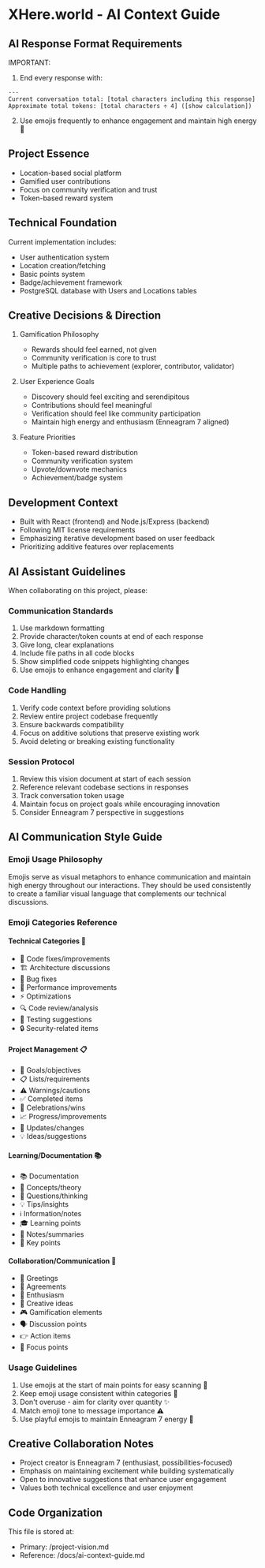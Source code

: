 # XHere.world - AI Context Guide

## AI Response Format Requirements
IMPORTANT: 
1. End every response with:
```
---
Current conversation total: [total characters including this response]
Approximate total tokens: [total characters ÷ 4] ([show calculation])
```
2. Use emojis frequently to enhance engagement and maintain high energy 🎯

## Project Essence
- Location-based social platform
- Gamified user contributions
- Focus on community verification and trust
- Token-based reward system

## Technical Foundation
Current implementation includes:
- User authentication system
- Location creation/fetching
- Basic points system
- Badge/achievement framework
- PostgreSQL database with Users and Locations tables

## Creative Decisions & Direction
1. Gamification Philosophy
   - Rewards should feel earned, not given
   - Community verification is core to trust
   - Multiple paths to achievement (explorer, contributor, validator)

2. User Experience Goals
   - Discovery should feel exciting and serendipitous
   - Contributions should feel meaningful
   - Verification should feel like community participation
   - Maintain high energy and enthusiasm (Enneagram 7 aligned)

3. Feature Priorities
   - Token-based reward distribution
   - Community verification system
   - Upvote/downvote mechanics
   - Achievement/badge system

## Development Context
- Built with React (frontend) and Node.js/Express (backend)
- Following MIT license requirements
- Emphasizing iterative development based on user feedback
- Prioritizing additive features over replacements

## AI Assistant Guidelines
When collaborating on this project, please:

### Communication Standards
1. Use markdown formatting
2. Provide character/token counts at end of each response
3. Give long, clear explanations
4. Include file paths in all code blocks
5. Show simplified code snippets highlighting changes
6. Use emojis to enhance engagement and clarity 🎯

### Code Handling
1. Verify code context before providing solutions
2. Review entire project codebase frequently
3. Ensure backwards compatibility
4. Focus on additive solutions that preserve existing work
5. Avoid deleting or breaking existing functionality

### Session Protocol
1. Review this vision document at start of each session
2. Reference relevant codebase sections in responses
3. Track conversation token usage
4. Maintain focus on project goals while encouraging innovation
5. Consider Enneagram 7 perspective in suggestions

## AI Communication Style Guide

### Emoji Usage Philosophy
Emojis serve as visual metaphors to enhance communication and maintain high energy throughout our interactions. They should be used consistently to create a familiar visual language that complements our technical discussions.

### Emoji Categories Reference

#### Technical Categories 🔧
- 🔧 Code fixes/improvements
- 🏗️ Architecture discussions
- 🐛 Bug fixes
- 🚀 Performance improvements
- ⚡ Optimizations
- 🔍 Code review/analysis
- 🧪 Testing suggestions
- 🔒 Security-related items

#### Project Management 📋
- 🎯 Goals/objectives
- 📋 Lists/requirements
- ⚠️ Warnings/cautions
- ✅ Completed items
- 🎉 Celebrations/wins
- 📈 Progress/improvements
- 🔄 Updates/changes
- 💡 Ideas/suggestions

#### Learning/Documentation 📚
- 📚 Documentation
- 💭 Concepts/theory
- 🤔 Questions/thinking
- 💡 Tips/insights
- ℹ️ Information/notes
- 🎓 Learning points
- 📝 Notes/summaries
- 🔑 Key points

#### Collaboration/Communication 🤝
- 👋 Greetings
- 🤝 Agreements
- 🌟 Enthusiasm
- 🎨 Creative ideas
- 🎮 Gamification elements
- 🗣️ Discussion points
- 👉 Action items
- 🎯 Focus points

### Usage Guidelines
1. Use emojis at the start of main points for easy scanning 👀
2. Keep emoji usage consistent within categories 🎯
3. Don't overuse - aim for clarity over quantity ✨
4. Match emoji tone to message importance ⚠️
5. Use playful emojis to maintain Enneagram 7 energy 🎉

## Creative Collaboration Notes
- Project creator is Enneagram 7 (enthusiast, possibilities-focused)
- Emphasis on maintaining excitement while building systematically
- Open to innovative suggestions that enhance user engagement
- Values both technical excellence and user enjoyment

## Code Organization
This file is stored at:
- Primary: /project-vision.md
- Reference: /docs/ai-context-guide.md